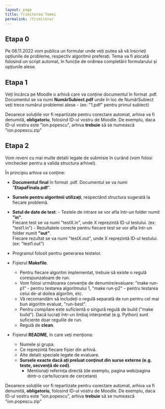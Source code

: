 ```yaml
---
layout: page
title: Trimiterea Temei
permalink: /trimitere/
---
```


## Etapa 0

Pe 08.11.2022 vom publica un formular unde veți putea să vă înscrieți opțiunile de probleme, respectiv algoritmii preferați.
Tema va fi alocată folosind un script automat, în funcție de ordinea completării formularului și opțiunile alese.

[//]: # (Înscrieți-vă opțiunile de probleme, respectiv algoritmi preferate în acest <a href="https://forms.gle/i7t8nDFVB392YDUj9">acest</a> formular.  **Formularul va fi accesibil începând cu data de 1.11, la ora 20.** )
[//]: # (Vineri, 4.11, vom publica alocarea subiectelor pentru fiecare student.)

## Etapa 1

Veți încărca pe Moodle o arhivă care va conține documentul în format .pdf.
Documentul se va numi **NumărSubiect.pdf** unde în loc de NumărSubiect veți trece numărul problemei alese - (ex: "1.pdf" pentru primul subiect)

Deoarece soluțiile vor fi repartizate pentru corectare automat, arhiva va fi denumită, **obligatoriu**, folosind ID-ul vostru de Moodle.
De exemplu, daca ID-ul vostru este "ion.popescu", arhiva **trebuie** să se numească "ion.popescu.zip"

## Etapa 2

Vom reveni cu mai multe detalii legate de submisie în curând (vom folosi vmchecker pentru a valida structura arhivei).

În principiu arhiva va conține:

- **Documentul final** în format .pdf. Documentul se va numi "**EtapaFinala.pdf**".

- **Sursele pentru algoritmii utilizați**, respectând structura sugerată la fiecare problemă.

- **Setul de date de test**:
        - Testele de intrare se vor afla într-un folder numit **"in"**.                
        Fiecare test se va numi "testX.in", unde X reprezintă ID-ul testului. (ex: "test1.in")
        - Rezultatele corecte pentru fiecare test se vor afla într-un folder numit **"out"**.                
        Fiecare rezultat se va numi "testX.out", unde X reprezintă ID-ul testului. (ex: "test1.out")                

- Programul folosit pentru generarea testelor.

- Fișierul **Makefile**.

    - Pentru fiecare algoritm implementat, trebuie să existe o regulă corespunzatoare de run. 
    - Vom folosi următoarea convenție de denumire/evaluare: "make run-p1" - pentru testarea algoritmului 1, "make run-p2" - pentru testarea celui de-al doilea algoritm, etc.
    - Vă recomandăm să includeți o regulă separată de run pentru cel mai bun algoritm evaluat, "run-best".
    - Pentru compilare este suficientă o singură regulă de build ("make build"). Dacă lucrați într-un limbaj interpretat (e.g. Python) sunt suficiente doar regulile de run.
    - Regulă de **clean**.

- Fișierul **README**, în care veți menționa:

    - Numele și grupa.
    - Ce reprezintă fiecare fișier din arhivă.
    - Alte detalii speciale legate de evaluare.
    - **Sursele exacte dacă ați preluat conținut din surse externe (e.g. teste, secvență de cod)**.
        - Mentionați referința directă (de exemplu, pagina web/pagina dintr-o carte/lucrare de cercetare)

Deoarece soluțiile vor fi repartizate pentru corectare automat, arhiva va fi denumită, **obligatoriu**, folosind ID-ul vostru de Moodle.
De exemplu, daca ID-ul vostru este "ion.popescu", arhiva **trebuie** să se numească "ion.popescu.zip"
